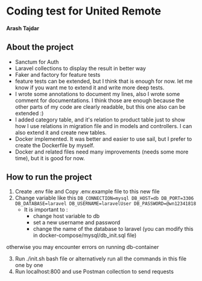 # Coding test for United Remote
#### Arash Tajdar

## About the project

- Sanctum for Auth
- Laravel collections to display the result in better way
- Faker and factory for feature tests
- feature tests can be extended, but I think that is enough for now. let me know if you want me to extend it and write more deep tests.
- I wrote some annotations to document my lines, also I wrote some comment for documentations. I think those are enough because the other parts of my code are clearly readable, but this one also can be extended :)
- I added category table, and it's relation to product table just to show how I use relations in migration file and in models and controllers. I can also extend it and create new tables.
- Docker implemented. It was better and easier to use sail, but I prefer to create the Dockerfile by myself.
- Docker and related files need many improvements (needs some more time), but it is good for now.

## How to run the project

1. Create .env file and Copy .env.example file to this new file
2. Change variable like this
   ``
   DB_CONNECTION=mysql
   DB_HOST=db
   DB_PORT=3306
   DB_DATABASE=laravel
   DB_USERNAME=laravelUser
   DB_PASSWORD=@wn12341818
   ``
   - It is important to : 
     - change host variable to db 
     - set a new username and password 
     - change the name of the database to laravel (you can modify this in docker-compose/mysql/db_init.sql file) 
       
otherwise you may encounter errors on running db-container

3. Run ./init.sh bash file or alternatively run all the commands in this file one by one
4. Run localhost:800 and use Postman collection to send requests

